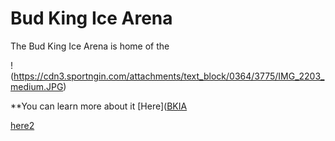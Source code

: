 # Bud King Ice Arena
The Bud King Ice Arena is home of the 

!(https://cdn3.sportngin.com/attachments/text_block/0364/3775/IMG_2203_medium.JPG)


**You can learn more about it [Here]([BKIA](https://user-images.githubusercontent.com/54552549/64226304-78505600-cea4-11e9-9ee9-1c94c68242e6.jpg)


[here2](https://user-images.githubusercontent.com/54552549/64226304-78505600-cea4-11e9-9ee9-1c94c68242e6.jpg)
